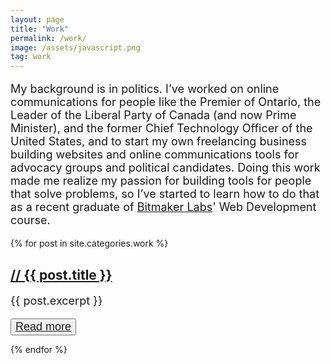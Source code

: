 ```yaml
---
layout: page
title: "Work"
permalink: /work/
image: /assets/javascript.png
tag: work
---
```


   <p style="font-size: 18px;">My background is in politics. I’ve worked on online communications for people like the Premier of Ontario, the Leader of the Liberal Party of Canada (and now Prime Minister), and the former Chief Technology Officer of the United States, and to start my own freelancing business building websites and online communications tools for advocacy groups and political candidates. Doing this work made me realize my passion for building tools for people that solve problems, so I’ve started to learn how to do that as a recent graduate of <a href="https://bitmakerlabs.com" target="_blank">Bitmaker Labs</a>' Web Development course. </p>
  

{% for post in site.categories.work %}

<h2 class="page-list-item"><a class="post-link" href="{{ post.url | prepend: site.baseurl }}">// {{ post.title }}</a></h2>
<p style="font-size: 18px;"> {{ post.excerpt }} </p>
<button><a style="font-size: 18px;" class="post-link" href="{{ post.url | prepend: site.baseurl }}">Read more</a></button>

{% endfor %}